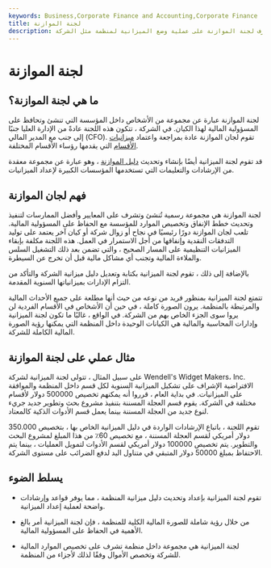 ```yaml
---
keywords: Business,Corporate Finance and Accounting,Corporate Finance
title: لجنة الموازنة
description: تشرف لجنة الموازنة على عملية وضع الميزانية لمنظمة مثل الشركة.
---
```


# لجنة الموازنة
## ما هي لجنة الموازنة؟

لجنة الموازنة عبارة عن مجموعة من الأشخاص داخل المؤسسة التي تنشئ وتحافظ على المسؤولية المالية لهذا الكيان. في الشركة ، تتكون هذه اللجنة عادةً من الإدارة العليا جنبًا إلى جنب مع المدير المالي (CFO). تقوم لجان الموازنة عادة بمراجعة واعتماد [ميزانيات الأقسام](/budget) التي يقدمها رؤساء الأقسام المختلفة.

قد تقوم لجنة الميزانية أيضًا بإنشاء وتحديث [دليل الموازنة](/budget-manual) ، وهو عبارة عن مجموعة معقدة من الإرشادات والتعليمات التي تستخدمها المؤسسات الكبيرة لإعداد الميزانيات.

## فهم لجان الموازنة

لجنة الموازنة هي مجموعة رسمية تُنشئ وتشرف على المعايير وأفضل الممارسات لتنفيذ وتحديث خطط الإنفاق وتخصيص الموارد للمؤسسة مع الحفاظ على المسؤولية المالية. تلعب لجان الموازنة دورًا رئيسيًا في نجاح أو زوال شركة أو كيان آخر يعتمد على توليد التدفقات النقدية وإنفاقها من أجل الاستمرار في العمل. هذه اللجنة مكلفة بإبقاء الميزانيات التنظيمية على المسار الصحيح ، والتي تضمن بعد ذلك التشغيل السلس والملاءة المالية وتجنب أي مشاكل مالية قبل أن تخرج عن السيطرة.

بالإضافة إلى ذلك ، تقوم لجنة الميزانية بكتابة وتعديل دليل ميزانية الشركة والتأكد من التزام الإدارات بميزانياتها السنوية المقدمة.

تتمتع لجنة الميزانية بمنظور فريد من نوعه من حيث أنها مطلعة على جميع الأحداث المالية والمرتبطة بالمنظمة. يرون الصورة كاملة ، في حين أن الأشخاص في الأقسام الفردية لن يروا سوى الجزء الخاص بهم من الشركة. في الواقع ، غالبًا ما تكون لجنة الميزانية وإدارات المحاسبة والمالية هي الكيانات الوحيدة داخل المنظمة التي يمكنها رؤية الصورة المالية الكاملة للشركة.

## مثال عملي على لجنة الموازنة

على سبيل المثال ، تتولى لجنة الميزانية لشركة Wendell's Widget Makers، Inc. الافتراضية الإشراف على تشكيل الميزانية السنوية لكل قسم داخل المنظمة والموافقة على الميزانيات. في بداية العام ، قرروا أنه يمكنهم تخصيص 500000 دولار لأقسام مختلفة في الشركة. يقوم قسم العجلة المسننة بتنفيذ مشروع بحث وتطوير جديد جريء لنوع جديد من العجلة المسننة بينما يعمل قسم الأدوات الذكية كالمعتاد.

تقوم اللجنة ، باتباع الإرشادات الواردة في دليل الميزانية الخاص بها ، بتخصيص 350.000 دولار أمريكي لقسم العجلة المسننة ، مع تخصيص 60٪ من هذا المبلغ لمشروع البحث والتطوير. يتم تخصيص 100000 دولار أمريكي لقسم الأدوات لتمويل العمليات ، بينما يتم الاحتفاظ بمبلغ 50000 دولار المتبقي في متناول اليد لدفع الضرائب على مستوى الشركة.

## يسلط الضوء

- تقوم لجنة الميزانية بإعداد وتحديث دليل ميزانية المنظمة ، مما يوفر قواعد وإرشادات واضحة لعملية إعداد الميزانية.

- من خلال رؤية شاملة للصورة المالية الكلية للمنظمة ، فإن لجنة الميزانية أمر بالغ الأهمية في الحفاظ على المسؤولية المالية.

- لجنة الميزانية هي مجموعة داخل منظمة تشرف على تخصيص الموارد المالية للشركة وتخصص الأموال وفقًا لذلك لأجزاء من المنظمة.

